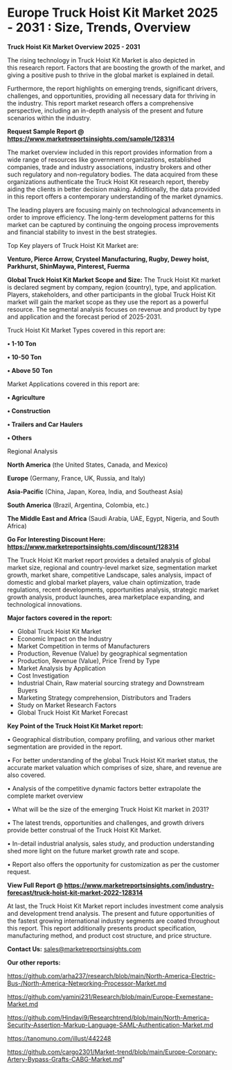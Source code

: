  # Europe Truck Hoist Kit Market 2025 - 2031 : Size, Trends, Overview

<Strong> Truck Hoist Kit Market Overview 2025 - 2031</strong>

The rising technology in Truck Hoist Kit Market is also depicted in this research report. Factors that are boosting the growth of the market, and giving a positive push to thrive in the global market is explained in detail.

Furthermore, the report highlights on emerging trends, significant drivers, challenges, and opportunities, providing all necessary data for thriving in the industry. This report market research offers a comprehensive perspective, including an in-depth analysis of the present and future scenarios within the industry.

<strong>Request Sample Report @ <a href=https://www.marketreportsinsights.com/sample/128314>https://www.marketreportsinsights.com/sample/128314</a></strong>

The market overview included in this report provides information from a wide range of resources like government organizations, established companies, trade and industry associations, industry brokers and other such regulatory and non-regulatory bodies. The data acquired from these organizations authenticate the Truck Hoist Kit research report, thereby aiding the clients in better decision making. Additionally, the data provided in this report offers a contemporary understanding of the market dynamics.

The leading players are focusing mainly on technological advancements in order to improve efficiency. The long-term development patterns for this market can be captured by continuing the ongoing process improvements and financial stability to invest in the best strategies.

Top Key players of Truck Hoist Kit Market are:

<strong>Venturo, Pierce Arrow, Crysteel Manufacturing, Rugby, Dewey hoist, Parkhurst, ShinMaywa, Pinterest, Fuerma</strong>

<strong><b>Global Truck Hoist Kit Market Scope and Size:</b></strong>
The Truck Hoist Kit market is declared segment by company, region (country), type, and application. Players, stakeholders, and other participants in the global Truck Hoist Kit market will gain the market scope as they use the report as a powerful resource. The segmental analysis focuses on revenue and product by type and application and the forecast period of 2025-2031.

Truck Hoist Kit Market Types covered in this report are:

<strong>• 1-10 Ton

• 10-50 Ton

• Above 50 Ton</strong>

Market Applications covered in this report are:

<strong>• Agriculture

• Construction

• Trailers and Car Haulers

• Others</strong> 

Regional Analysis

<strong>North America</strong> (the United States, Canada, and Mexico)

<strong>Europe</strong> (Germany, France, UK, Russia, and Italy)

<strong>Asia-Pacific</strong> (China, Japan, Korea, India, and Southeast Asia)

<strong>South America</strong> (Brazil, Argentina, Colombia, etc.)

<strong>The Middle East and Africa</strong> (Saudi Arabia, UAE, Egypt, Nigeria, and South Africa)

<strong>Go For Interesting Discount Here: <a href=https://www.marketreportsinsights.com/discount/128314>https://www.marketreportsinsights.com/discount/128314</a></strong>

The Truck Hoist Kit market report provides a detailed analysis of global market size, regional and country-level market size, segmentation market growth, market share, competitive Landscape, sales analysis, impact of domestic and global market players, value chain optimization, trade regulations, recent developments, opportunities analysis, strategic market growth analysis, product launches, area marketplace expanding, and technological innovations.

<strong><b>Major factors covered in the report:</b></strong>
<ul>
  <li>Global Truck Hoist Kit Market </li>
  <li>Economic Impact on the Industry</li>
  <li>Market Competition in terms of Manufacturers</li>
  <li>Production, Revenue (Value) by geographical segmentation</li>
  <li>Production, Revenue (Value), Price Trend by Type</li>
  <li>Market Analysis by Application</li>
  <li>Cost Investigation</li>
  <li>Industrial Chain, Raw material sourcing strategy and Downstream Buyers</li>
  <li>Marketing Strategy comprehension, Distributors and Traders</li>
  <li>Study on Market Research Factors</li>
  <li>Global Truck Hoist Kit Market Forecast</li>
</ul>

<strong><b>Key Point of the Truck Hoist Kit Market report:</b></strong>

• Geographical distribution, company profiling, and various other market segmentation are provided in the report.

• For better understanding of the global Truck Hoist Kit market status, the accurate market valuation which comprises of size, share, and revenue are also covered.

• Analysis of the competitive dynamic factors better extrapolate the complete market overview

• What will be the size of the emerging Truck Hoist Kit market in 2031?

• The latest trends, opportunities and challenges, and growth drivers provide better construal of the Truck Hoist Kit Market.

• In-detail industrial analysis, sales study, and production understanding shed more light on the future market growth rate and scope.

• Report also offers the opportunity for customization as per the customer request.

<strong><b>View Full Report @ <a href=https://www.marketreportsinsights.com/industry-forecast/truck-hoist-kit-market-2022-128314>https://www.marketreportsinsights.com/industry-forecast/truck-hoist-kit-market-2022-128314</a></b></strong>


At last, the Truck Hoist Kit Market report includes investment come analysis and development trend analysis. The present and future opportunities of the fastest growing international industry segments are coated throughout this report. This report additionally presents product specification, manufacturing method, and product cost structure, and price structure.

<strong>Contact Us:</strong>
sales@marketreportsinsights.com

<strong>Our other reports:</strong>

<a href=https://github.com/arha237/research/blob/main/North-America-Electric-Bus-/North-America-Networking-Processor-Market.md>https://github.com/arha237/research/blob/main/North-America-Electric-Bus-/North-America-Networking-Processor-Market.md</a>

<a href=https://github.com/yamini231/Research/blob/main/Europe-Exemestane-Market.md>https://github.com/yamini231/Research/blob/main/Europe-Exemestane-Market.md</a>

<a href=https://github.com/Hindavi9/Researchtrend/blob/main/North-America-Security-Assertion-Markup-Language-SAML-Authentication-Market.md>https://github.com/Hindavi9/Researchtrend/blob/main/North-America-Security-Assertion-Markup-Language-SAML-Authentication-Market.md</a>

<a href=https://tanomuno.com/illust/442248>https://tanomuno.com/illust/442248</a>

<a href=https://github.com/cargo2301/Market-trend/blob/main/Europe-Coronary-Artery-Bypass-Grafts-CABG-Market.md>https://github.com/cargo2301/Market-trend/blob/main/Europe-Coronary-Artery-Bypass-Grafts-CABG-Market.md</a>"
